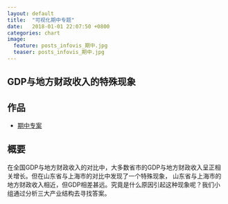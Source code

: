 ```yaml
---  
layout: default  
title:  "可视化期中专题"  
date:   2018-01-01 22:07:50 +0800  
categories: chart
image:
  feature: posts_infovis_期中.jpg
  teaser: posts_infovis_期中.jpg
---  
```


## GDP与地方财政收入的特殊现象

## 作品
- <a href="/infovis/P组/P组.html">期中专案</a>

## 概要
在全国GDP与地方财政收入的对比中，大多数省市的GDP与地方财政收入呈正相关增长。但在山东省与上海市的对比中发现了一个特殊现象，
山东省与上海市的地方财政收入相近，但GDP相差甚远。究竟是什么原因引起这种现象呢？我们小组通过分析三大产业结构去寻找答案。
